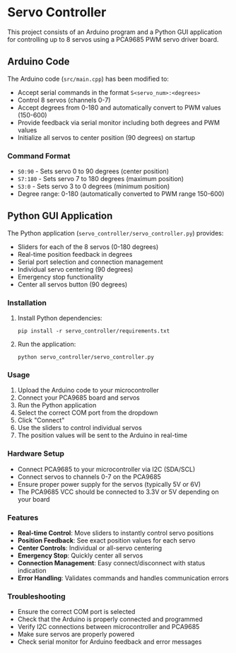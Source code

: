 # Servo Controller

This project consists of an Arduino program and a Python GUI application for controlling up to 8 servos using a PCA9685 PWM servo driver board.

## Arduino Code

The Arduino code (`src/main.cpp`) has been modified to:
- Accept serial commands in the format `S<servo_num>:<degrees>`
- Control 8 servos (channels 0-7)
- Accept degrees from 0-180 and automatically convert to PWM values (150-600)
- Provide feedback via serial monitor including both degrees and PWM values
- Initialize all servos to center position (90 degrees) on startup

### Command Format
- `S0:90` - Sets servo 0 to 90 degrees (center position)
- `S7:180` - Sets servo 7 to 180 degrees (maximum position)
- `S3:0` - Sets servo 3 to 0 degrees (minimum position)
- Degree range: 0-180 (automatically converted to PWM range 150-600)

## Python GUI Application

The Python application (`servo_controller/servo_controller.py`) provides:
- Sliders for each of the 8 servos (0-180 degrees)
- Real-time position feedback in degrees
- Serial port selection and connection management
- Individual servo centering (90 degrees)
- Emergency stop functionality
- Center all servos button (90 degrees)

### Installation

1. Install Python dependencies:
   ```
   pip install -r servo_controller/requirements.txt
   ```

2. Run the application:
   ```
   python servo_controller/servo_controller.py
   ```

### Usage

1. Upload the Arduino code to your microcontroller
2. Connect your PCA9685 board and servos
3. Run the Python application
4. Select the correct COM port from the dropdown
5. Click "Connect"
6. Use the sliders to control individual servos
7. The position values will be sent to the Arduino in real-time

### Hardware Setup

- Connect PCA9685 to your microcontroller via I2C (SDA/SCL)
- Connect servos to channels 0-7 on the PCA9685
- Ensure proper power supply for the servos (typically 5V or 6V)
- The PCA9685 VCC should be connected to 3.3V or 5V depending on your board

### Features

- **Real-time Control**: Move sliders to instantly control servo positions
- **Position Feedback**: See exact position values for each servo
- **Center Controls**: Individual or all-servo centering
- **Emergency Stop**: Quickly center all servos
- **Connection Management**: Easy connect/disconnect with status indication
- **Error Handling**: Validates commands and handles communication errors

### Troubleshooting

- Ensure the correct COM port is selected
- Check that the Arduino is properly connected and programmed
- Verify I2C connections between microcontroller and PCA9685
- Make sure servos are properly powered
- Check serial monitor for Arduino feedback and error messages
